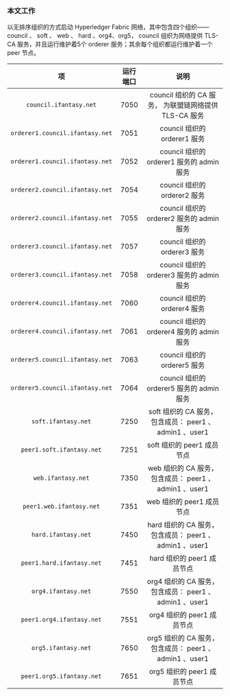 ### 本文工作
以无排序组织的方式启动 Hyperledger Fabric 网络，其中包含四个组织—— council 、 soft 、 web 、 hard 、org4、org5， council 组织为网络提供 TLS-CA 服务，并且运行维护着5个 orderer 服务；其余每个组织都运行维护着一个 peer 节点。

|               项                | 运行端口 |                           说明                           |
| :-----------------------------: | :------: | :------------------------------------------------------: |
|     `council.ifantasy.net`      |   7050   |  council 组织的 CA 服务， 为联盟链网络提供 TLS-CA 服务   |
| `orderer1.council.ifantasy.net` |   7051   |               council 组织的 orderer1 服务               |
| `orderer1.council.ifantasy.net` |   7052   |        council 组织的 orderer1 服务的 admin 服务         |
| `orderer2.council.ifantasy.net` |   7054   |               council 组织的 orderer2 服务               |
| `orderer2.council.ifantasy.net` |   7055   |        council 组织的 orderer2 服务的 admin 服务         |
| `orderer3.council.ifantasy.net` |   7057   |               council 组织的 orderer3 服务               |
| `orderer3.council.ifantasy.net` |   7058   |        council 组织的 orderer3 服务的 admin 服务         |
| `orderer4.council.ifantasy.net` |   7060   |               council 组织的 orderer4 服务               |
| `orderer4.council.ifantasy.net` |   7061   |        council 组织的 orderer4 服务的 admin 服务         |
| `orderer5.council.ifantasy.net` |   7063   |               council 组织的 orderer5 服务               |
| `orderer5.council.ifantasy.net` |   7064   |        council 组织的 orderer5 服务的 admin 服务         |
|       `soft.ifantasy.net`       |   7250   | soft 组织的 CA 服务， 包含成员： peer1 、 admin1 、user1 |
|    `peer1.soft.ifantasy.net`    |   7251   |                soft 组织的 peer1 成员节点                |
|       `web.ifantasy.net`        |   7350   | web 组织的 CA 服务， 包含成员： peer1 、 admin1 、user1  |
|    `peer1.web.ifantasy.net`     |   7351   |                web 组织的 peer1 成员节点                 |
|       `hard.ifantasy.net`       |   7450   | hard 组织的 CA 服务， 包含成员： peer1 、 admin1 、user1 |
|    `peer1.hard.ifantasy.net`    |   7451   |                hard 组织的 peer1 成员节点                |
|       `org4.ifantasy.net`       |   7550   | org4 组织的 CA 服务， 包含成员： peer1 、 admin1 、user1 |
|    `peer1.org4.ifantasy.net`    |   7551   |                org4 组织的 peer1 成员节点                |
|       `org5.ifantasy.net`       |   7650   | org5 组织的 CA 服务， 包含成员： peer1 、 admin1 、user1 |
|    `peer1.org5.ifantasy.net`    |   7651   |                org5 组织的 peer1 成员节点                |
